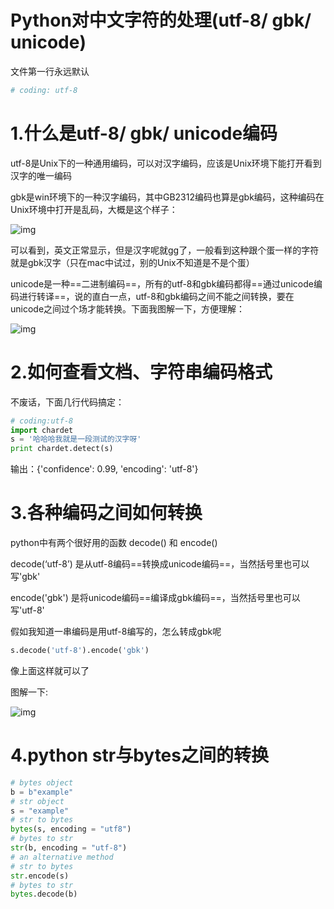 # Python对中文字符的处理(utf-8/ gbk/ unicode)

文件第一行永远默认

```python
# coding: utf-8
```

# 1.什么是utf-8/ gbk/ unicode编码

utf-8是Unix下的一种通用编码，可以对汉字编码，应该是Unix环境下能打开看到汉字的唯一编码

gbk是win环境下的一种汉字编码，其中GB2312编码也算是gbk编码，这种编码在Unix环境中打开是乱码，大概是这个样子：

![img](https://img-blog.csdn.net/20160629143249437?watermark/2/text/aHR0cDovL2Jsb2cuY3Nkbi5uZXQv/font/5a6L5L2T/fontsize/400/fill/I0JBQkFCMA==/dissolve/70/gravity/Center)

可以看到，英文正常显示，但是汉字呢就gg了，一般看到这种跟个蛋一样的字符就是gbk汉字（只在mac中试过，别的Unix不知道是不是个蛋）

unicode是一种==二进制编码==，所有的utf-8和gbk编码都得==通过unicode编码进行转译==，说的直白一点，utf-8和gbk编码之间不能之间转换，要在unicode之间过个场才能转换。下面我图解一下，方便理解：

![img](https://img-blog.csdn.net/20160629143925554?watermark/2/text/aHR0cDovL2Jsb2cuY3Nkbi5uZXQv/font/5a6L5L2T/fontsize/400/fill/I0JBQkFCMA==/dissolve/70/gravity/Center)



# 2.如何查看文档、字符串编码格式

不废话，下面几行代码搞定：

```python
# coding:utf-8 
import chardet
s = '哈哈哈我就是一段测试的汉字呀'
print chardet.detect(s)
```


输出：{'confidence': 0.99, 'encoding': 'utf-8'}

# 3.各种编码之间如何转换

python中有两个很好用的函数 decode() 和 encode()

decode(‘utf-8’) 是从utf-8编码==转换成unicode编码==，当然括号里也可以写'gbk'

encode('gbk') 是将unicode编码==编译成gbk编码==，当然括号里也可以写'utf-8'

假如我知道一串编码是用utf-8编写的，怎么转成gbk呢

```python
s.decode('utf-8').encode('gbk')
```

像上面这样就可以了

图解一下:

![img](https://img-blog.csdn.net/20160629145559498?watermark/2/text/aHR0cDovL2Jsb2cuY3Nkbi5uZXQv/font/5a6L5L2T/fontsize/400/fill/I0JBQkFCMA==/dissolve/70/gravity/Center)

# 4.python str与bytes之间的转换



```python
# bytes object  
b = b"example"   
# str object  
s = "example"  
# str to bytes  
bytes(s, encoding = "utf8")   
# bytes to str  
str(b, encoding = "utf-8")   
# an alternative method  
# str to bytes  
str.encode(s)   
# bytes to str  
bytes.decode(b)
```